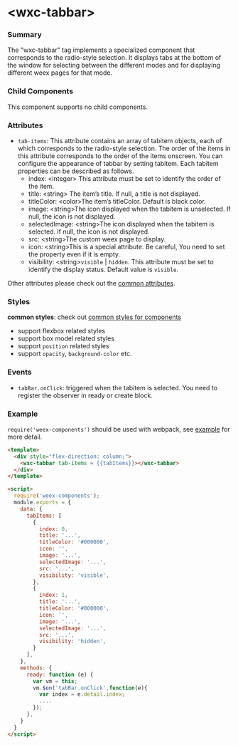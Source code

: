 # &lt;wxc-tabbar&gt;

### Summary

The "wxc-tabbar" tag implements a specialized component that corresponds to the radio-style selection. It displays tabs at the bottom of the window for selecting between the different modes and for displaying different weex pages for that mode.

### Child Components

This component supports no child components.

### Attributes

- `tab-items`: This attribute contains an array of tabitem objects, each of which corresponds to the radio-style selection. The order of the items in this attribute corresponds to the order of the items onscreen. You can configure the appearance of tabbar by setting tabitem. Each tabitem properties can be described as follows.
  + index: &lt;integer&gt; This attribute must be set to identify the order of the item.
  + title: &lt;string&gt; The item’s title. If null, a title is not displayed.
  + titleColor: &lt;color&gt;The item’s titleColor. Default is black color.  
  + image: &lt;string&gt;The icon displayed when the tabitem is unselected. If null, the icon is not displayed.
  + selectedImage:  &lt;string&gt;The icon displayed when the tabitem is selected. If null, the icon is not displayed.
  + src: &lt;string&gt;The  custom weex page to display.
  + icon: &lt;string&gt;This is a special attribute. Be careful, You need to set the property even if it is empty.
   + visibility: &lt;string&gt;`visible` | `hidden`. This attribute must be set to identify the display status. Default value is `visible`.
                 
Other attributes please check out the [common attributes](../references/common-attrs.md).

### Styles

**common styles**: check out [common styles for components](../references/common-style.md)

- support flexbox related styles
- support box model related styles
- support ``position`` related styles
- support ``opacity``, ``background-color`` etc.

### Events

- `tabBar.onClick`: triggered when the tabitem is selected. You need to register the observer in ready or create block.

### Example

`require('weex-components')` should be used with webpack, see [example](https://github.com/alibaba/weex/blob/example/examples/component/tabbar/tabbar-demo.we) for more detail.

```html
<template>
  <div style="flex-direction: column;">
    <wxc-tabbar tab-items = {{tabItems}}></wxc-tabbar>
  </div>
</template>

<script>
  require('weex-components');
  module.exports = {
    data: {
      tabItems: [
        {
          index: 0,
          title: '...',
          titleColor: '#000000',
          icon: '',
          image: '...',
          selectedImage: '...',
          src: '...',
          visibility: 'visible',
        },
        {
          index: 1,
          title: '...',
          titleColor: '#000000',
          icon: '',
          image: '...',
          selectedImage: '...',
          src: '...',
          visibility: 'hidden',
        }
      ],
    },
    methods: {
      ready: function (e) {
        var vm = this;
        vm.$on('tabBar.onClick',function(e){
          var index = e.detail.index;
       	  ....
        });
      },
    }
  }
</script>
```